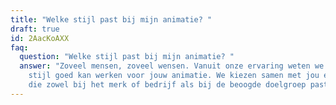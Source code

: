 ```yaml
---
title: "Welke stijl past bij mijn animatie? "
draft: true
id: 2AacKoAXX
faq:
  question: "Welke stijl past bij mijn animatie? "
  answer: "Zoveel mensen, zoveel wensen. Vanuit onze ervaring weten we vaak welke
    stijl goed kan werken voor jouw animatie. We kiezen samen met jou een stijl
    die zowel bij het merk of bedrijf als bij de beoogde doelgroep past. "
---
```


